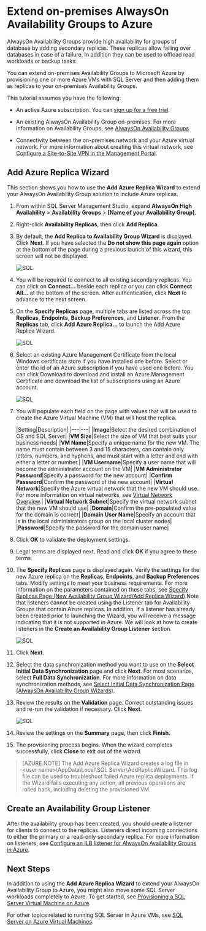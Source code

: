 <properties 
   pageTitle="Extend on-premises AlwaysOn Availability Groups to Azure"
   description="This tutorial describes how to use the Add Replica wizard in SQL Server Management Studio (SSMS) to add an AlwaysOn Availability Group replica in Azure."
   services="virtual-machines"
   documentationCenter="na"
   authors="rothja"
   manager="jeffreyg"
   editor="monicar" />
<tags 
   ms.service="virtual-machines"
   ms.devlang="na"
   ms.topic="article"
   ms.tgt_pltfrm="vm-windows-sql-server"
   ms.workload="infrastructure-services"
   ms.date="08/17/2015"
   ms.author="jroth" />

# Extend on-premises AlwaysOn Availability Groups to Azure

AlwaysOn Availability Groups provide high availability for groups of database by adding secondary replicas. These replicas allow failing over databases in case of a failure. In addition they can be used to offload read workloads or backup tasks.

You can extend on-premises Availability Groups to Microsoft Azure by provisioning one or more Azure VMs with SQL Server and then adding them as replicas to your on-premises Availability Groups.

This tutorial assumes you have the following:

- An active Azure subscription. You can [sign up for a free trial](http://azure.microsoft.com/pricing/free-trial).

- An existing AlwaysOn Availability Group on-premises. For more information on Availability Groups, see [AlwaysOn Availability Groups](https://msdn.microsoft.com/library/hh510230.aspx).

- Connectivity between the on-premises network and your Azure virtual network. For more information about creating this virtual network, see [Configure a Site-to-Site VPN in the Management Portal](https://azure.microsoft.com/documentation/articles/vpn-gateway-site-to-site-create/).

## Add Azure Replica Wizard

This section shows you how to use the **Add Azure Replica Wizard** to extend your AlwaysOn Availability Group solution to include Azure replicas.

1. From within SQL Server Management Studio, expand **AlwaysOn High Availability** > **Availability Groups** > **[Name of your Availability Group]**.

1. Right-click **Availability Replicas**, then click **Add Replica**.

1. By default, the **Add Replica to Availability Group Wizard** is displayed. Click **Next**.  If you have selected the **Do not show this page again** option at the bottom of the page during a previous launch of this wizard, this screen will not be displayed.

	![SQL](./media/virtual-machine-extend-on-premises-alwayson-availability-groups/IC742861.png)

1. You will be required to connect to all existing secondary replicas. You can click on **Connect…** beside each replica or you can click **Connect All…** at the bottom of the screen. After authentication, click **Next** to advance to the next screen.

1. On the **Specify Replicas** page, multiple tabs are listed across the top: **Replicas**, **Endpoints**, **Backup Preferences**, and **Listener**. From the **Replicas** tab, click **Add Azure Replica…** to launch the Add Azure Replica Wizard.

	![SQL](./media/virtual-machine-extend-on-premises-alwayson-availability-groups/IC742863.png)

1. Select an existing Azure Management Certificate from the local Windows certificate store if you have installed one before. Select or enter the id of an Azure subscription if you have used one before. You can click Download to download and install an Azure Management Certificate and download the list of subscriptions using an Azure account.

	![SQL](./media/virtual-machine-extend-on-premises-alwayson-availability-groups/IC742864.png)

1. You will populate each field on the page with values that will be used to create the Azure Virtual Machine (VM) that will host the replica.

	|Setting|Description|
|---|---|
|**Image**|Select the desired combination of OS and SQL Server|
|**VM Size**|Select the size of VM that best suits your business needs|
|**VM Name**|Specify a unique name for the new VM. The name must contain between 3 and 15 characters, can contain only letters, numbers, and hyphens, and must start with a letter and end with either a letter or number.|
|**VM Username**|Specify a user name that will become the administrator account on the VM|
|**VM Administrator Password**|Specify a password for the new account|
|**Confirm Password**|Confirm the password of the new account|
|**Virtual Network**|Specify the Azure virtual network that the new VM should use. For more information on virtual networks, see [Virtual Network Overview](.\virtual-network\virtual-networks-overview.md).|
|**Virtual Network Subnet**|Specify the virtual network subnet that the new VM should use|
|**Domain**|Confirm the pre-populated value for the domain is correct|
|**Domain User Name**|Specify an account that is in the local administrators group on the local cluster nodes|
|**Password**|Specify the password for the domain user name|

1. Click **OK** to validate the deployment settings.

1. Legal terms are displayed next. Read and click **OK** if you agree to these terms.

1. The **Specify Replicas** page is displayed again. Verify the settings for the new Azure replica on the **Replicas**, **Endpoints**, and **Backup Preferences** tabs. Modify settings to meet your business requirements.  For more information on the parameters contained on these tabs, see [Specify Replicas Page (New Availability Group Wizard/Add Replica Wizard)](https://msdn.microsoft.com/library/hh213088.aspx).Note that listeners cannot be created using the Listener tab for Availability Groups that contain Azure replicas. In addition, if a listener has already been created prior to launching the Wizard, you will receive a message indicating that it is not supported in Azure. We will look at how to create listeners in the **Create an Availability Group Listener** section.

	![SQL](./media/virtual-machine-extend-on-premises-alwayson-availability-groups/IC742865.png)

1. Click **Next**.

1. Select the data synchronization method you want to use on the **Select Initial Data Synchronization** page and click **Next**. For most scenarios, select **Full Data Synchronization**. For more information on data synchronization methods, see [Select Initial Data Synchronization Page (AlwaysOn Availability Group Wizards)](https://msdn.microsoft.com/library/hh231021.aspx).

1. Review the results on the **Validation** page. Correct outstanding issues and re-run the validation if necessary. Click **Next**.

	![SQL](./media/virtual-machine-extend-on-premises-alwayson-availability-groups/IC742866.png)

1. Review the settings on the **Summary** page, then click **Finish**.

1. The provisioning process begins. When the wizard completes successfully, click **Close** to exit out of the wizard.

>[AZURE.NOTE] The Add Azure Replica Wizard creates a log file in <Users>\<user name>\AppData\Local\SQL Server\AddReplicaWizard. This log file can be used to troubleshoot failed Azure replica deployments. If the Wizard fails executing any action, all previous operations are rolled back, including deleting the provisioned VM.

## Create an Availability Group Listener

After the availability group has been created, you should create a listener for clients to connect to the replicas. Listeners direct incoming connections to either the primary or a read-only secondary replica. For more information on listeners, see [Configure an ILB listener for AlwaysOn Availability Groups in Azure](virtual-machines-sql-server-configure-ilb-alwayson-availability-group-listener.md).

## Next Steps

In addition to using the **Add Azure Replica Wizard** to extend your AlwaysOn Availability Group to Azure, you might also move some SQL Server workloads completely to Azure. To get started, see [Provisioning a SQL Server Virtual Machine on Azure](virtual-machines-provision-sql-server.md).

For other topics related to running SQL Server in Azure VMs, see [SQL Server on Azure Virtual Machines](virtual-machines-sql-server-infrastructure-services.md).